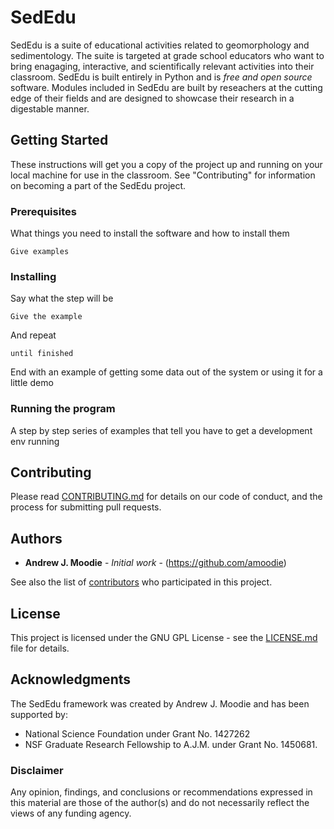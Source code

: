 # SedEdu

SedEdu is a suite of educational activities related to geomorphology and sedimentology. The suite is targeted at grade school educators who want to bring enagaging, interactive, and scientifically relevant activities into their classroom. SedEdu is built entirely in Python and is *free and open source* software. Modules included in SedEdu are built by reseachers at the cutting edge of their fields and are designed to showcase their research in a digestable manner.


## Getting Started

These instructions will get you a copy of the project up and running on your local machine for use in the classroom. See "Contributing" for information on becoming a part of the SedEdu project.

### Prerequisites

What things you need to install the software and how to install them

```
Give examples
```

### Installing

Say what the step will be

```
Give the example
```

And repeat

```
until finished
```

End with an example of getting some data out of the system or using it for a little demo

### Running the program
A step by step series of examples that tell you have to get a development env running


## Contributing

Please read [CONTRIBUTING.md](https://github.com/amoodie/sededu/blob/master/CONTRIBUTING.md) for details on our code of conduct, and the process for submitting pull requests.


## Authors

* **Andrew J. Moodie** - *Initial work* - (https://github.com/amoodie)

See also the list of [contributors](https://github.com/amoodie/sededu/graphs/contributors) who participated in this project.


## License

This project is licensed under the GNU GPL License - see the [LICENSE.md](LICENSE.md) file for details.


## Acknowledgments

The SedEdu framework was created by Andrew J. Moodie and has been supported by: 
* National Science Foundation under Grant No. 1427262 
* NSF Graduate Research Fellowship to A.J.M. under Grant No. 1450681. 

### Disclaimer

Any opinion, findings, and conclusions or recommendations expressed in this material are those of the author(s) and do not necessarily reflect the views of any funding agency.